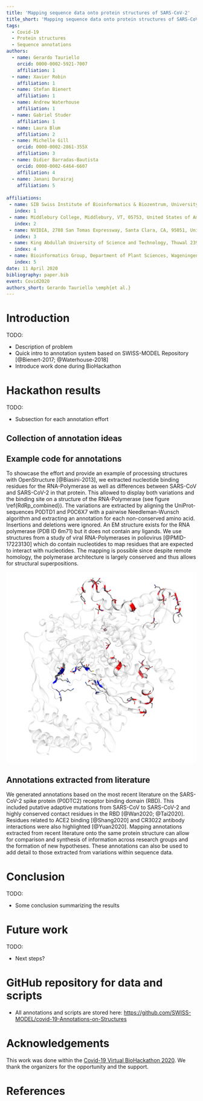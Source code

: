 ```yaml
---
title: 'Mapping sequence data onto protein structures of SARS-CoV-2'
title_short: 'Mapping sequence data onto protein structures of SARS-CoV-2'
tags:
  - Covid-19
  - Protein structures
  - Sequence annotations
authors:
  - name: Gerardo Tauriello
    orcid: 0000-0002-5921-7007
    affiliation: 1
  - name: Xavier Robin
    affiliation: 1
  - name: Stefan Bienert
    affiliation: 1
  - name: Andrew Waterhouse
    affiliation: 1
  - name: Gabriel Studer
    affiliation: 1  
  - name: Laura Blum
    affiliation: 2
  - name: Michelle Gill
    orcid: 0000-0002-2861-355X
    affiliation: 3
  - name: Didier Barradas-Bautista
    orcid: 0000-0002-6464-6607
    affiliation: 4
  - name: Janani Durairaj
    affiliation: 5
    
affiliations:
 - name: SIB Swiss Institute of Bioinformatics & Biozentrum, University of Basel, Klingelbergstrasse 50–70, CH-4056 Basel, Switzerland
   index: 1
 - name: Middlebury College, Middlebury, VT, 05753, United States of America
   index: 2
 - name: NVIDIA, 2788 San Tomas Expressway, Santa Clara, CA, 95051, United States of America
   index: 3
 - name: King Abdullah University of Science and Technology, Thuwal 23955-6900, Kingdom of Saudi Arabia
   index: 4
 - name: Bioinformatics Group, Department of Plant Sciences, Wageningen University, Netherlands
   index: 5
date: 11 April 2020
bibliography: paper.bib
event: Covid2020
authors_short: Gerardo Tauriello \emph{et al.}
---
```


# Introduction

TODO:
- Description of problem
- Quick intro to annotation system based on SWISS-MODEL Repository [@Bienert-2017; @Waterhouse-2018]
- Introduce work done during BioHackathon

# Hackathon results

TODO:
- Subsection for each annotation effort

## Collection of annotation ideas

## Example code for annotations

To showcase the effort and provide an example of processing structures with
OpenStructure [@Biasini-2013], we extracted nucleotide binding residues for the
RNA-Polymerase as well as differences between SARS-CoV and SARS-CoV-2 in that
protein. This allowed to display both variations and the binding site on a
structure of the RNA-Polymerase (see figure \ref{RdRp_combined}). The variations
are extracted by aligning the UniProt-sequences P0DTD1 and P0C6X7 with a
pairwise Needleman-Wunsch algorithm and extracting an annotation for each
non-conserved amino acid. Insertions and deletions were ignored. An EM
structure exists for the RNA polymerase (PDB ID 6m71) but it does not contain
any ligands. We use structures from a study of viral RNA-Polymerases in
poliovirus [@PMID-17223130] which do contain nucleotides to map residues that
are expected to interact with nucleotides. The mapping is possible since despite
remote homology, the polymerase architecture is largely conserved and thus
allows for structural superpositions.

![Differences to SARS-CoV (red) vs predicted ATP binding site (blue) on RNA polymerase \label{RdRp_combined}](./RdRp-combined.png)

## Annotations extracted from literature

We generated annotations based on the most recent literature on the SARS-CoV-2 spike protein (P0DTC2) receptor binding domain (RBD). This included putative adaptive mutations from SARS-CoV to SARS-CoV-2 and highly conserved contact residues in the RBD [@Wan2020; @Tai2020]. Residues related to ACE2 binding [@Shang2020] and CR3022 antibody interactions were also highlighted [@Yuan2020]. Mapping annotations extracted from recent literature onto the same protein structure can allow for comparison and synthesis of information across research groups and the formation of new hypotheses. These annotations can also be used to add detail to those extracted from variations within sequence data.

# Conclusion

TODO:
- Some conclusion summarizing the results

# Future work

TODO:
- Next steps?

# GitHub repository for data and scripts

* All annotations and scripts are stored here: https://github.com/SWISS-MODEL/covid-19-Annotations-on-Structures

# Acknowledgements
This work was done within the [Covid-19 Virtual BioHackathon 2020](https://github.com/virtual-biohackathons/covid-19-bh20).
We thank the organizers for the opportunity and the support.

# References


